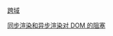 [跨域](./crossOrigin/readme.md)

[同步渲染和异步渲染对 DOM 的阻塞](./async-render/note.md)

[](./http-https/note.md)

[](./web-worker/note.md)